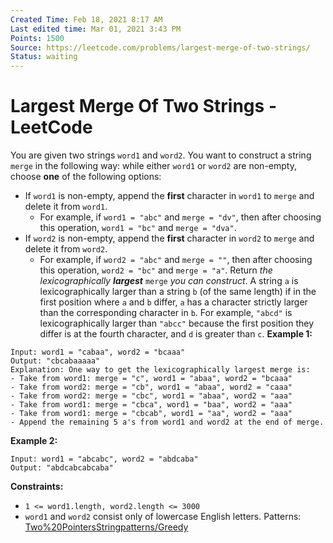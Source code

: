 ```yaml
---
Created Time: Feb 18, 2021 8:17 AM
Last edited time: Mar 01, 2021 3:43 PM
Points: 1500
Source: https://leetcode.com/problems/largest-merge-of-two-strings/
Status: waiting
---
```


# Largest Merge Of Two Strings - LeetCode

You are given two strings `word1` and `word2`. You want to construct a string `merge` in the following way: while either `word1` or `word2` are non-empty, choose **one** of the following options:
- If `word1` is non-empty, append the **first** character in `word1` to `merge` and delete it from `word1`.
    - For example, if `word1 = "abc"` and `merge = "dv"`, then after choosing this operation, `word1 = "bc"` and `merge = "dva"`.
- If `word2` is non-empty, append the **first** character in `word2` to `merge` and delete it from `word2`.
    - For example, if `word2 = "abc"` and `merge = ""`, then after choosing this operation, `word2 = "bc"` and `merge = "a"`.
Return *the lexicographically **largest*** `merge` *you can construct*.
A string `a` is lexicographically larger than a string `b` (of the same length) if in the first position where `a` and `b` differ, `a` has a character strictly larger than the corresponding character in `b`. For example, `"abcd"` is lexicographically larger than `"abcc"` because the first position they differ is at the fourth character, and `d` is greater than `c`.
**Example 1:**
```
Input: word1 = "cabaa", word2 = "bcaaa"
Output: "cbcabaaaaa"
Explanation: One way to get the lexicographically largest merge is:
- Take from word1: merge = "c", word1 = "abaa", word2 = "bcaaa"
- Take from word2: merge = "cb", word1 = "abaa", word2 = "caaa"
- Take from word2: merge = "cbc", word1 = "abaa", word2 = "aaa"
- Take from word1: merge = "cbca", word1 = "baa", word2 = "aaa"
- Take from word1: merge = "cbcab", word1 = "aa", word2 = "aaa"
- Append the remaining 5 a's from word1 and word2 at the end of merge.
```
**Example 2:**
```
Input: word1 = "abcabc", word2 = "abdcaba"
Output: "abdcabcabcaba"
```
**Constraints:**
- `1 <= word1.length, word2.length <= 3000`
- `word1` and `word2` consist only of lowercase English letters.
Patterns: [Two%20Pointers](Two%20Pointers.md)[String](String)[patterns/Greedy](patterns/Greedy.md)